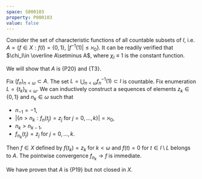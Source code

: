 ```yaml
---
space: S000103
property: P000103
value: false
---
```


Consider the set of characteristic functions of all countable subsets of $I$,
i.e. $A=\{f\in X: f(I)=\{0,1\},\ |f^{-1}(1)|\leq\aleph_0\}$.
It can be readily verified that $\chi_I\in \overline A\setminus A$, where
$\chi_I\equiv 1$ is the constant function.

We will show that $A$ is {P20} and {T3}.

Fix $(f_n)_{n<\omega} \subset A$. The set $L=\bigcup_{n<\omega}f^{-1}_n(1)\subset I$ is countable. Fix enumeration $L=\{t_k\}_{k<\omega}$. We can inductively construct a sequences of elements $z_k\in \{0,1\}$ and $n_k\in\omega$ such that
- $n_{-1}=-1$,
- $|\{n>n_k: f_n(t_j)=z_j\text{ for } j=0,\ldots,k\}|=\aleph_0$,
- $n_k>n_{k-1}$,
- $f_{n_k}(t_j)=z_j$ for $j=0,\ldots,k$.

Then $f\in X$ defined by $f(t_k)=z_k$ for $k<\omega$ and $f(t)=0$ for $t\in I\setminus L$
belongs to $A$. The pointwise convergence $f_{n_k}\to f$ is immediate. 

We have proven that $A$ is {P19} but not closed in $X$.